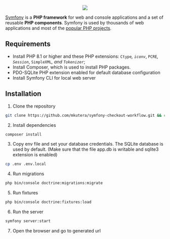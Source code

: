 <p align="center"><a href="https://symfony.com" target="_blank">
    <img src="https://symfony.com/logos/symfony_black_02.svg">
</a></p>

[Symfony][1] is a **PHP framework** for web and console applications and a set
of reusable **PHP components**. Symfony is used by thousands of web
applications and most of the [popular PHP projects][2].

Requirements
------------
* Install PHP 8.1 or higher and these PHP extensions: `Ctype`_, `iconv`_,
  `PCRE`_, `Session`_, `SimpleXML`_, and `Tokenizer`_; 
* Install Composer, which is used to install PHP packages.
* PDO-SQLite PHP extension enabled for default database configuration
* Install Symfony CLI for local web server


Installation
------------
1. Clone the repository
```bash
git clone https://github.com/mkutera/symfony-checkout-workflow.git && cd symfony-checkout-workflow
```
2. Install dependencies
```bash
composer install
```
3. Copy env file and set your database credentials. 
The SQLite database is used by default. (Make sure that the file app.db is writable and sqlite3 extension is enabled)
```bash
cp .env .env.local
```
4. Run migrations
```bash
php bin/console doctrine:migrations:migrate
```
5. Run fixtures
```bash
php bin/console doctrine:fixtures:load
```
6. Run the server
```bash
symfony server:start
```
7. Open the browser and go to generated url

[1]: https://symfony.com
[2]: https://symfony.com/projects
